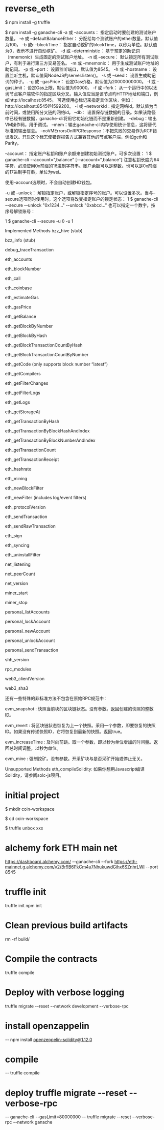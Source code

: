 # reverse_eth
$ npm install -g truffle

$ npm install -g ganache-cli
-a 或 –accounts： 指定启动时要创建的测试账户数量。
-e 或 –defaultBalanceEther： 分配给每个测试账户的ether数量，默认值为100。
-b 或r –blockTime： 指定自动挖矿的blockTime，以秒为单位。默认值为0，表示不进行自动挖矿。
-d 或 –deterministic： 基于预定的助记词（mnemonic）生成固定的测试账户地址。
-n 或 –secure： 默认锁定所有测试账户，有利于进行第三方交易签名。
-m 或 –mnemonic： 用于生成测试账户地址的助记词。
-p 或 –port： 设置监听端口，默认值为8545。
-h 或 –hostname： 设置监听主机，默认值同NodeJS的server.listen()。
-s 或 –seed： 设置生成助记词的种子。.
-g 或 –gasPrice： 设定Gas价格，默认值为20000000000。
-l 或 –gasLimit： 设定Gas上限，默认值为90000。
-f 或 –fork： 从一个运行中的以太坊节点客户端软件的指定区块分叉。输入值应当是该节点旳HTTP地址和端口，例如http://localhost:8545。 可选使用@标记来指定具体区块，例如：http://localhost:8545@1599200。
-i 或 –networkId：指定网络id。默认值为当前时间，或使用所分叉链的网络id。
–db： 设置保存链数据的目录。如果该路径中已经有链数据，ganache-cli将用它初始化链而不是重新创建。
–debug：输出VM操作码，用于调试。
–mem：输出ganache-cli内存使用统计信息，这将替代标准的输出信息。
–noVMErrorsOnRPCResponse：不把失败的交易作为RCP错误发送。开启这个标志使错误报告方式兼容其他的节点客户端，例如geth和Parity。

–account： 指定账户私钥和账户余额来创建初始测试账户。可多次设置：
1
$ ganache-cli --account="<privatekey>,balance" [--account="<privatekey>,balance"]
注意私钥长度为64字符，必须使用0x前缀的16进制字符串。账户余额可以是整数，也可以是0x前缀的17进制字符串，单位为wei。

使用–account选项时，不会自动创建HD钱包。

-u 或 –unlock： 解锁指定账户，或解锁指定序号的账户。可以设置多次。当与–secure选项同时使用时，这个选项将改变指定账户的锁定状态：
1
$ ganache-cli --secure --unlock "0x1234..." --unlock "0xabcd..."
也可以指定一个数字，按序号解锁账号：

1
$ ganache-cli --secure -u 0 -u 1


Implemented Methods
bzz_hive (stub)

bzz_info (stub)

debug_traceTransaction

eth_accounts

eth_blockNumber

eth_call

eth_coinbase

eth_estimateGas

eth_gasPrice

eth_getBalance

eth_getBlockByNumber

eth_getBlockByHash

eth_getBlockTransactionCountByHash

eth_getBlockTransactionCountByNumber

eth_getCode (only supports block number “latest”)

eth_getCompilers

eth_getFilterChanges

eth_getFilterLogs

eth_getLogs

eth_getStorageAt

eth_getTransactionByHash

eth_getTransactionByBlockHashAndIndex

eth_getTransactionByBlockNumberAndIndex

eth_getTransactionCount

eth_getTransactionReceipt

eth_hashrate

eth_mining

eth_newBlockFilter

eth_newFilter (includes log/event filters)

eth_protocolVersion

eth_sendTransaction

eth_sendRawTransaction

eth_sign

eth_syncing

eth_uninstallFilter

net_listening

net_peerCount

net_version

miner_start

miner_stop

personal_listAccounts

personal_lockAccount

personal_newAccount

personal_unlockAccount

personal_sendTransaction

shh_version

rpc_modules

web3_clientVersion

web3_sha3

还有一些特殊的非标准方法不包含在原始RPC规范中：

evm_snapshot :  快照当前块的区块链状态。没有参数。返回创建的快照的整数ID。

evm_revert :  将区块链状态恢复为上一个快照。采用一个参数，即要恢复的快照ID。如果没有传递快照ID，它将恢复到最新的快照。返回true。

evm_increaseTime :  及时向前跳。取一个参数，即以秒为单位增加的时间量。返回总时间调整，以秒为单位。

evm_mine : 强制挖矿。没有参数。开采矿块与是否采矿开始或停止无关。

Unsupported Methods
eth_compileSolidity:  如果你想用Javascript编译Solidity，请参阅solc-js项目。

# initial project
$ mkdir coin-workspace

$ cd coin-workspace

$ truffle unbox xxx

# alchemy fork ETH main net
https://dashboard.alchemy.com/
--ganache-cli --fork  https://eth-mainnet.g.alchemy.com/v2/Br9B6PkCm4u7NhukuwdGihx6SZnhrLWI --port 8545




# truffle init
truffle init
npm init

# Clean previous build artifacts
rm -rf build/

# Compile the contracts
truffle compile

# Deploy with verbose logging
truffle migrate --reset --network development --verbose-rpc
# install openzappelin
-- npm install openzeppelin-solidity@1.12.0

# compile
-- truffle compile


# deploy  truffle migrate --reset --verbose-rpc
-- ganache-cli --gasLimit=80000000
-- truffle migrate --reset --verbose-rpc --network ganache